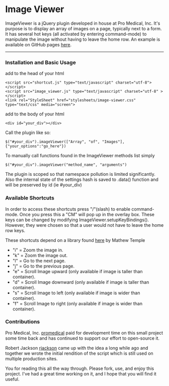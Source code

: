 # Image Viewer

ImageViewer is a jQuery plugin developed in house at Pro Medical, Inc. It's purpose is to display an array of images on a page, typically
next to a form.  It has several hot keys (all activated by entering command-mode) to manipulate the image without having to leave the home 
row.  An example is available on GitHub pages [here](http://rondale-sc.github.com/image_viewer/).  

---
### Installation and Basic Usage ###

add to the head of your html
    
    <script src="shortcut.js" type="text/javascript" charset="utf-8"></script>
    <script src="image_viewer.js" type="text/javascript" charset="utf-8" ></script>
    <link rel="StyleSheet" href="stylesheets/image-viewer.css" type="text/css" media="screen">


add to the body of your html
    
    <div id="your_div"></div>


Call the plugin like so: 

    $("#your_div").imageViewer(["Array", "of", "Images"], {"your_options":"go_here"})
       
To manually call functions found in the ImageViewer methods list simply 

    $("#your_div").imageViewer("method_name", "arguments")
    
The plugin is scoped so that namespace pollution is limited significantly.  Also the internal state of the settings hash is saved to 
.data() function and will be preserved by id (ie #your_div)

### Available Shortcuts ###

In order to access these shortcuts press "/"(slash) to enable command-mode. Once you press this a "CM" will pop up in the overlay box.
These keys can be changed by modifying ImageViewer.setupKeyBindings().  However, they were chosen so that a user would not have to leave
the home row keys.

These shortcuts depend on a library found [here](http://www.mattytemple.com/2010/04/shortcut-js-add-keyboard-shortcuts-to-your-site/) by Mathew Temple

* "i" = Zoom the image in.
* "k" = Zoom the image out.
* "l" = Go to the next page.
* "j" = Go to the previous page.
* "e" = Scroll Image upward (only available if image is taller than container).
* "d" = Scroll Image downward (only available if image is taller than container).
* "s" = Scroll Image to left (only available if image is wider than container).
* "f" = Scroll Image to right (only available if image is wider than container).
 
### Contributions ###

Pro Medical, Inc. [promedical](https://github.com/promedical) paid for development time on this small project some time back and has continued 
to support our effort to open-source it.

Robert Jackson [rjackson](https://github.com/rjackson) came up with the idea  a long while ago and 
together we wrote the initial rendition of the script which is still used on multiple production sites. 

You for reading this all the way through.  Please fork, use, and enjoy this project.  I've had a great time working on it, and I hope that
you will find it useful.
